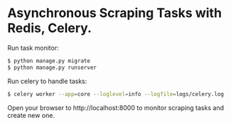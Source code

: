 # Asynchronous Scraping Tasks with Redis, Celery.

Run task monitor:

```sh
$ python manage.py migrate
$ python manage.py runserver
```

Run celery to handle tasks:

```sh
$ celery worker --app=core --loglevel=info --logfile=logs/celery.log
```

Open your browser to http://localhost:8000 to monitor scraping tasks and create new one.
